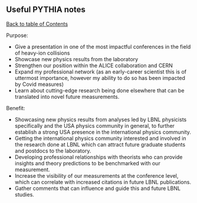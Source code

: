 ## Useful PYTHIA notes
[Back to table of Contents](../README.md)

Purpose:

- Give a presentation in one of the most impactful conferences in the field of heavy-ion collisions
- Showcase new physics results from the laboratory
- Strengthen our position within the ALICE collaboration and CERN
- Expand my professional network (as an early-career scientist this is of uttermost importance, however my ability to do so has been impacted by Covid measures)
- Learn about cutting-edge research being done elsewhere that can be translated into novel future measurements.

Benefit:

- Showcasing new physics results from analyses led by LBNL physicists specifically and the USA physics community in general, to further establish a strong USA presence in the international physics community.
- Getting the international physics community interested and involved in the research done at LBNL which can attract future graduate students and postdocs to the laboratory.
- Developing professional relationships with theorists who can provide insights and theory predictions to be benchmarked with our measurement.
- Increase the visibility of our measurements at the conference level, which can correlate with increased citations in future LBNL publications.
- Gather comments that can influence and guide this and future LBNL studies.